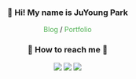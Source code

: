 <div align="center">
<h3> 👋 Hi! My name is JuYoung Park </h3>
<a href="https://jyp-on.dev/" style="color: #4CAF50; text-decoration: none;">Blog</a> /
<a href="https://bit.ly/45V9LpS" style="color: #4CAF50; text-decoration: none;">Portfolio</a>
<h3>📱 How to reach me 📱</h3>
<img src="https://img.shields.io/badge/Instagram-E4405F?style=flat-square&logo=Instagram&logoColor=white&link=https://www.instagram.com/jyp_1213/"/>
<a href="mailto:okmlnsunok@gmail.com"><img src="https://img.shields.io/badge/Gmail-d14836?style=flat-square&logo=Gmail&logoColor=white&link=okmlnsunok@gmail.com"/></a>
<a href="mailto:ju0_park@naver.com"><img src="https://img.shields.io/badge/Naver-339933?style=flat-square&logo=Naver&logoColor=white&link=ju0_park@naver.com"/></a>
</div>
